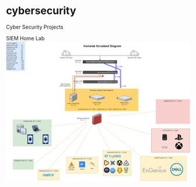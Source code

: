 # cybersecurity

Cyber Security Projects

SIEM Home Lab
![Test Embedding draw.io](./homelab/homelabscrubbed.png)
